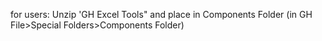 for users: Unzip 'GH Excel Tools" and place in Components Folder (in GH File>Special Folders>Components Folder)
